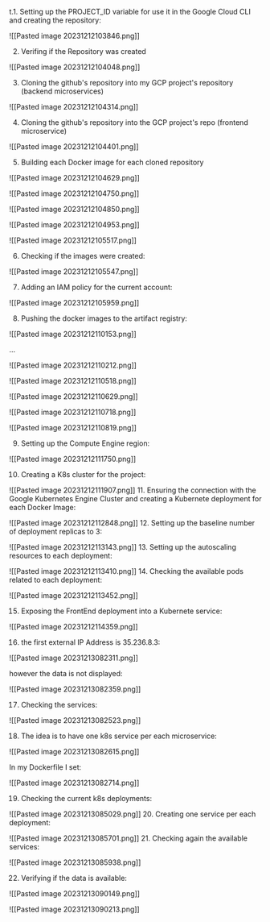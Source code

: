 t.1. Setting up the PROJECT_ID variable for use it in the Google Cloud CLI and creating the repository:

![[Pasted image 20231212103846.png]]

2. Verifing if the Repository was created

![[Pasted image 20231212104048.png]]

3. Cloning the github's repository into my GCP project's repository (backend microservices)

![[Pasted image 20231212104314.png]]

4. Cloning the github's repository into the GCP project's repo (frontend microservice)


![[Pasted image 20231212104401.png]]

5. Building each Docker image for each cloned repository

![[Pasted image 20231212104629.png]]

![[Pasted image 20231212104750.png]]

![[Pasted image 20231212104850.png]]

![[Pasted image 20231212104953.png]]

![[Pasted image 20231212105517.png]]

6. Checking if the images were created:

![[Pasted image 20231212105547.png]]

7. Adding an IAM policy for the current account:

![[Pasted image 20231212105959.png]]

8. Pushing the docker images to the artifact registry:

![[Pasted image 20231212110153.png]]

...

![[Pasted image 20231212110212.png]]

![[Pasted image 20231212110518.png]]

![[Pasted image 20231212110629.png]]

![[Pasted image 20231212110718.png]]

![[Pasted image 20231212110819.png]]

9. Setting up the Compute Engine region:

![[Pasted image 20231212111750.png]]

10. Creating a K8s cluster for the project:

![[Pasted image 20231212111907.png]]
11. Ensuring the connection with the Google Kubernetes Engine Cluster and creating a Kubernete deployment for each Docker Image:

![[Pasted image 20231212112848.png]]
12. Setting up the baseline number of deployment replicas to 3:

![[Pasted image 20231212113143.png]]
13. Setting up the autoscaling resources to each deployment:

![[Pasted image 20231212113410.png]]
14. Checking the available pods related to each deployment:

![[Pasted image 20231212113452.png]]

15. Exposing the FrontEnd deployment into a Kubernete service:

![[Pasted image 20231212114359.png]]

16. the first external IP Address is 35.236.8.3:

![[Pasted image 20231213082311.png]]


however the data is not displayed:

![[Pasted image 20231213082359.png]]

17. Checking the services:

![[Pasted image 20231213082523.png]]

18. The idea is to have one k8s service per each microservice:

![[Pasted image 20231213082615.png]]

In my Dockerfile I set:

![[Pasted image 20231213082714.png]]

19. Checking the current k8s deployments: 

![[Pasted image 20231213085029.png]]
20. Creating one service per each deployment:

![[Pasted image 20231213085701.png]]
21. Checking again the available services:

![[Pasted image 20231213085938.png]]

22. Verifying if the data is available:

![[Pasted image 20231213090149.png]]

![[Pasted image 20231213090213.png]]
